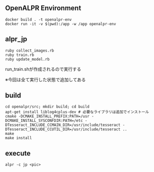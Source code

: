 ## OpenALPR Environment
```shell
docker build . -t openalpr-env
docker run -it -v $(pwd):/app -w /app openalpr-env
```

## alpr_jp
```shell
ruby collect_images.rb
ruby train.rb
ruby update_model.rb
```
run_train.shが作成されるので実行する

※今回は全て実行した状態で追加してある

## build
```shell
cd openalpr/src; mkdir build; cd build
apt-get install liblog4cplus-dev # 必要なライブラリは追加でインストール
cmake -DCMAKE_INSTALL_PREFIX:PATH=/usr -DCMAKE_INSTALL_SYSCONFDIR:PATH=/etc -DTesseract_INCLUDE_CCMAIN_DIR=/usr/include/tesseract -DTesseract_INCLUDE_CCUTIL_DIR=/usr/include/tesseract ..
make
make install
```

## execute
```shell
alpr -c jp <pic>
```